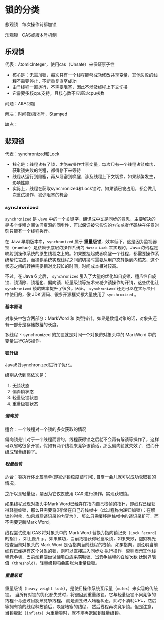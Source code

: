 # 锁的分类

悲观锁：每次操作前都加锁

乐观锁：CAS或版本号机制



## 乐观锁

代表：AtomicInteger，使用cas（Unsafe）来保证原子性

- 核心是：无需加锁，每次只有一个线程能够成功修改共享变量，其他失败的线程不需要停止，不断重复直至成功
- 由于线程一直运行，不需要阻塞，因此不涉及线程上下文切换
- 它需要多核cpu支持，且核心数不应超过cpu核数

问题：ABA问题

解决：时间戳/版本号，Stamped

缺点：



## 悲观锁

代表：synchronized和Lock

- 核心是：线程占有了锁，才能去操作共享变量，每次只有一个线程占锁成功，获取锁失败的线程，都得停下来等待
- 线程从运行到阻塞，再从阻塞到唤醒，涉及线程上下文切换，如果频繁发生，影响性能
- 实际上，线程在获取synchronized和Lock锁时，如果锁已被占用，都会做几次重试操作，减少阻塞的机会



### synchronized

`synchronized` 是 Java 中的一个关键字，翻译成中文是同步的意思，主要解决的是多个线程之间访问资源的同步性，可以保证被它修饰的方法或者代码块在任意时刻只能有一个线程执行。

在 Java 早期版本中，`synchronized` 属于 **重量级锁**，效率低下。这是因为监视器锁（monitor）是依赖于底层的操作系统的 `Mutex Lock` 来实现的，Java 的线程是映射到操作系统的原生线程之上的。如果要挂起或者唤醒一个线程，都需要操作系统帮忙完成，而操作系统实现线程之间的切换时需要从用户态转换到内核态，这个状态之间的转换需要相对比较长的时间，时间成本相对较高。

不过，在 Java 6 之后， `synchronized` 引入了大量的优化如自旋锁、适应性自旋锁、锁消除、锁粗化、偏向锁、轻量级锁等技术来减少锁操作的开销，这些优化让 `synchronized` 锁的效率提升了很多。因此， `synchronized` 还是可以在实际项目中使用的，像 JDK 源码、很多开源框架都大量使用了 `synchronized` 。



#### 基本原理

对象头中包含两部分：MarkWord 和 类型指针。如果是数组对象的话，对象头还有一部分是存储数组的长度。

多线程下 synchronized 的加锁就是对同一个对象的对象头中的 MarkWord 中的变量进行CAS操作。



#### 锁升级

Java6对synchronized进行了优化。

级别从低到高依次是：

1. 无锁状态
2. 偏向锁状态
3. 轻量级锁状态
4. 重量级锁状态



##### 偏向锁

适合：一个线程对一个锁的多次获取的情况

偏向锁是针对于一个线程而言的，线程获得锁之后就不会再有解锁等操作了，这样可以省略很多开销。假如有两个线程来竞争该锁话，那么偏向锁就失效了，进而升级成轻量级锁了。



##### 轻量级锁

适合：锁执行体比较简单(即减少锁粒度或时间), 自旋一会儿就可以成功获取锁的情况。

之所以是轻量级，是因为它仅仅使用 CAS 进行操作，实现获取锁。

如果线程发现对象头中Mark Word已经存在指向自己栈帧的指针，即线程已经获得轻量级锁，那么只需要将0存储在自己的栈帧中（此过程称为递归加锁）；在解锁的时候，如果发现锁记录的内容为0， 那么只需要移除栈帧中的锁记录即可，而不需要更新Mark Word。

线程尝试使用 CAS 将对象头中的 Mark Word 替换为指向锁记录（`Lock Record`）的指针， 如上图所示。如果成功，当前线程获得轻量级锁，如果失败，虚拟机先检查当前对象头的 Mark Word 是否指向当前线程的栈帧，如果指向，则说明当前线程已经拥有这个对象的锁，则可以直接进入同步块 执行操作，否则表示其他线程竞争锁，当前线程便尝试使用自旋来获取锁。当竞争线程的自旋次数 达到界限值（`threshold`），轻量级锁将会膨胀为重量级锁。



##### 重量级锁

重量级锁（`heavy weight lock`），是使用操作系统互斥量（`mutex`）来实现的传统锁。 当所有对锁的优化都失效时，将退回到重量级锁。它与轻量级锁不同竞争的线程不再通过自旋来竞争线程， 而是直接进入堵塞状态，此时不消耗CPU，然后等拥有锁的线程释放锁后，唤醒堵塞的线程， 然后线程再次竞争锁。但是注意，当锁膨胀（`inflate`）为重量锁时，就不能再退回到轻量级锁。




